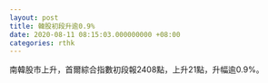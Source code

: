 ```yaml
---
layout: post
title: 韓股初段升逾0.9%
date: 2020-08-11 08:15:03.000000000 +08:00
categories: rthk
---
```


南韓股市上升，首爾綜合指數初段報2408點，上升21點，升幅逾0.9%。
